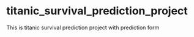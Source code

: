 # titanic_survival_prediction_project
This is titanic survival prediction project with prediction form

